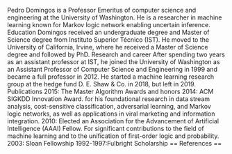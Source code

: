 Pedro Domingos is a Professor Emeritus of computer science and
engineering at the University of Washington. He is a researcher in
machine learning known for Markov logic network enabling uncertain
inference. Education Domingos received an undergraduate degree and
Master of Science degree from Instituto Superior Técnico (IST). He moved
to the University of California, Irvine, where he received a Master of
Science degree and followed by PhD. Research and career After spending
two years as an assistant professor at IST, he joined the University of
Washington as an Assistant Professor of Computer Science and Engineering
in 1999 and became a full professor in 2012. He started a machine
learning research group at the hedge fund D. E. Shaw & Co. in 2018, but
left in 2019. Publications 2015: The Master Algorithm Awards and honors
2014: ACM SIGKDD Innovation Award. for his foundational research in data
stream analysis, cost-sensitive classification, adversarial learning,
and Markov logic networks, as well as applications in viral marketing
and information integration. 2010: Elected an Association for the
Advancement of Artificial Intelligence (AAAI) Fellow. For significant
contributions to the field of machine learning and to the unification of
first-order logic and probability. 2003: Sloan Fellowship
1992-1997:Fulbright Scholarship == References ==
